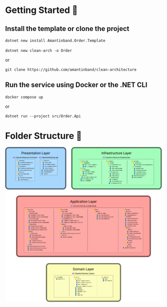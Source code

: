 # Getting Started 🏃

## Install the template or clone the project

```shell
dotnet new install Amantinband.Order.Template

dotnet new clean-arch -o Order
```

or

```shell
git clone https://github.com/amantinband/clean-architecture
```

## Run the service using Docker or the .NET CLI

```shell
docker compose up
```

or

```shell
dotnet run --project src/Order.Api
```

# Folder Structure 📁

![Folder structure](assets/Clean%20Architecture%20Template.png)
